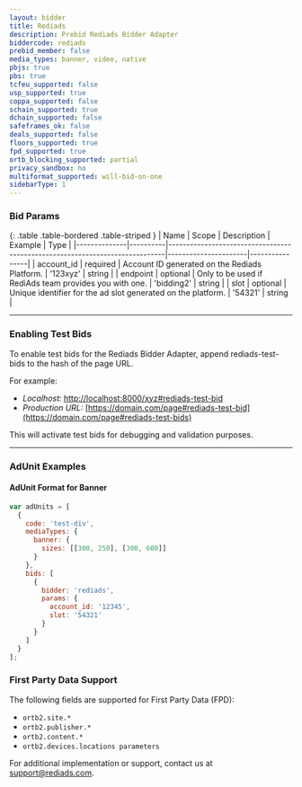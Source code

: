 ```yaml
---
layout: bidder
title: Rediads
description: Prebid Rediads Bidder Adapter
biddercode: rediads
prebid_member: false
media_types: banner, video, native
pbjs: true
pbs: true
tcfeu_supported: false
usp_supported: true
coppa_supported: false
schain_supported: true
dchain_supported: false
safeframes_ok: false
deals_supported: false
floors_supported: true
fpd_supported: true
ortb_blocking_supported: partial
privacy_sandbox: no
multiformat_supported: will-bid-on-one
sidebarType: 1
---
```


### Bid Params

{: .table .table-bordered .table-striped }
| Name         | Scope    | Description                                                                 | Example              | Type           |
|--------------|----------|-----------------------------------------------------------------------------|----------------------|----------------|
| account_id   | required | Account ID generated on the Rediads Platform.                               | '123xyz'             | string       |
| endpoint     | optional | Only to be used if RediAds team provides you with one.                      | 'bidding2'        | string       |
| slot         | optional | Unique identifier for the ad slot generated on the platform.                | '54321'              | string       |

---

### Enabling Test Bids

To enable test bids for the Rediads Bidder Adapter, append rediads-test-bids to the hash of the page URL.

For example:

- *Localhost:* [http://localhost:8000/xyz#rediads-test-bid](http://localhost:8000/xyz#rediads-test-bids)
- *Production URL:* [https://domain.com/page#rediads-test-bid](https://domain.com/page#rediads-test-bids)

This will activate test bids for debugging and validation purposes.

---

### AdUnit Examples

#### AdUnit Format for Banner

```javascript
var adUnits = [
  {
    code: 'test-div',
    mediaTypes: {
      banner: {
        sizes: [[300, 250], [300, 600]]
      }
    },
    bids: [
      {
        bidder: 'rediads',
        params: {
          account_id: '12345',
          slot: '54321'
        }
      }
    ]
  }
];
```

### First Party Data Support
The following fields are supported for First Party Data (FPD):

- `ortb2.site.*`
- `ortb2.publisher.*`
- `ortb2.content.*`
- `ortb2.devices.locations parameters`

For additional implementation or support, contact us at <support@rediads.com>.
